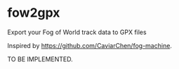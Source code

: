 # fow2gpx
Export your Fog of World track data to GPX files

Inspired by https://github.com/CaviarChen/fog-machine.

TO BE IMPLEMENTED.
